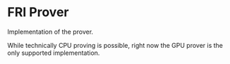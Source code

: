 # FRI Prover

Implementation of the prover.

While technically CPU proving is possible, right now the GPU prover is the only supported implementation.
